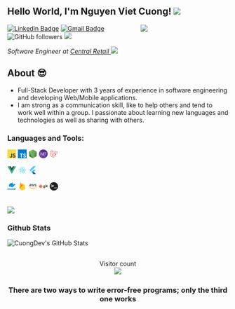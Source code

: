 <h2>Hello World, I'm Nguyen Viet Cuong! <img src="https://media.giphy.com/media/12oufCB0MyZ1Go/giphy.gif" width="50"></h2>

<img align='right' src='https://media.giphy.com/media/M9gbBd9nbDrOTu1Mqx/giphy.gif' width='200"'>
 
 [![Linkedin Badge](https://img.shields.io/badge/-VietCuong-blue?style=flat-square&logo=Linkedin&logoColor=white&link=https://www.linkedin.com/in/nguyenvietcuong23/)](https://www.linkedin.com/in/nguyenvietcuong23/) 
[![Gmail Badge](https://img.shields.io/badge/-Gmail-Red?style=flat-square&logo=Gmail&logoColor=red&color=d3d3d3&link=mailto:cuongnv230796@gmail.com)](mailto:cuongnv230796@gmail.com)
![GitHub followers](https://img.shields.io/github/followers/cuongnv-dev?label=Follow&style=social)
![](https://visitor-badge.glitch.me/badge?page_id=cuongnv-dev.cuongnv-dev)
<p><em>Software Engineer at  <a href="https://www.centralretail.com/">Central Retail  </a><img src="https://media.giphy.com/media/WUlplcMpOCEmTGBtBW/giphy.gif" width="30"> 
</em></p>

## About :sunglasses:
- Full-Stack Developer with 3 years of experience in software engineering and developing Web/Mobile applications.
- I am strong as a communication skill, like to help others and tend to work well within a group. I passionate about learning new languages and technologies as well as sharing with others.



### Languages and Tools:

  <code><img height="20" src="https://raw.githubusercontent.com/github/explore/80688e429a7d4ef2fca1e82350fe8e3517d3494d/topics/javascript/javascript.png"></code>
  <code><img height="20" src="https://raw.githubusercontent.com/github/explore/80688e429a7d4ef2fca1e82350fe8e3517d3494d/topics/typescript/typescript.png"></code>
  <code><img height="20" src="https://raw.githubusercontent.com/github/explore/80688e429a7d4ef2fca1e82350fe8e3517d3494d/topics/nodejs/nodejs.png"></code>
  <code><img height="20" src="https://raw.githubusercontent.com/github/explore/80688e429a7d4ef2fca1e82350fe8e3517d3494d/topics/dotnet/dotnet.png"></code>
  <code><img height="20" src="https://raw.githubusercontent.com/github/explore/80688e429a7d4ef2fca1e82350fe8e3517d3494d/topics/laravel/laravel.png"></code>
    
  <code><img height="20" src="https://raw.githubusercontent.com/github/explore/80688e429a7d4ef2fca1e82350fe8e3517d3494d/topics/vue/vue.png"></code>
  <code><img height="20" src="https://raw.githubusercontent.com/github/explore/80688e429a7d4ef2fca1e82350fe8e3517d3494d/topics/react/react.png"></code>
  <code><img height="20" src="https://raw.githubusercontent.com/github/explore/80688e429a7d4ef2fca1e82350fe8e3517d3494d/topics/flutter/flutter.png"></code>
  
  <code><img height="20" src="https://raw.githubusercontent.com/github/explore/80688e429a7d4ef2fca1e82350fe8e3517d3494d/topics/docker/docker.png"></code>
  <code><img height="20" src="https://raw.githubusercontent.com/github/explore/80688e429a7d4ef2fca1e82350fe8e3517d3494d/topics/firebase/firebase.png"></code>
  <code><img height="20" src="https://raw.githubusercontent.com/github/explore/80688e429a7d4ef2fca1e82350fe8e3517d3494d/topics/aws/aws.png"></code>
  <code><img height="20" src="https://raw.githubusercontent.com/github/explore/80688e429a7d4ef2fca1e82350fe8e3517d3494d/topics/git/git.png"></code>
  <code><img height="20" src="https://raw.githubusercontent.com/github/explore/80688e429a7d4ef2fca1e82350fe8e3517d3494d/topics/terminal/terminal.png"></code>

<br/>

<a href="https://github.com/cuongnv-dev">
  <img align="center" src="https://github-readme-stats.vercel.app/api/top-langs/?username=cuongnv-dev&theme=radical" />
</a>


### Github Stats

<img src="https://github-readme-stats.vercel.app/api?username=cuongnv-dev&&show_icons=true&theme=radical&line_height=27&v=5" alt="CuongDev's GitHub Stats" />


##  
<p align="center"> 
  Visitor count<br>
  <img src="https://profile-counter.glitch.me/cuongnv-dev/count.svg" />
</p>


<div align="center">

### There are two ways to write error-free programs; only the third one works

</div>

